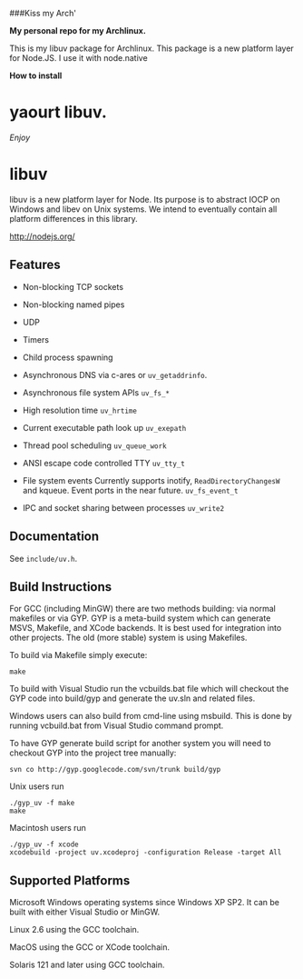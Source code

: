 ###Kiss my Arch'

**My personal repo for my Archlinux.**

This is my libuv package for Archlinux. 
This package is a new platform layer for Node.JS.
I use it with node.native

**How to install**

 # yaourt libuv.

_Enjoy_

# libuv

libuv is a new platform layer for Node. Its purpose is to abstract IOCP on
Windows and libev on Unix systems. We intend to eventually contain all
platform differences in this library.

http://nodejs.org/

## Features

 * Non-blocking TCP sockets

 * Non-blocking named pipes

 * UDP

 * Timers

 * Child process spawning

 * Asynchronous DNS via c-ares or `uv_getaddrinfo`.

 * Asynchronous file system APIs `uv_fs_*`

 * High resolution time `uv_hrtime`

 * Current executable path look up `uv_exepath`

 * Thread pool scheduling `uv_queue_work`

 * ANSI escape code controlled TTY `uv_tty_t`

 * File system events Currently supports inotify, `ReadDirectoryChangesW`
   and kqueue. Event ports in the near future.
   `uv_fs_event_t`

 * IPC and socket sharing between processes `uv_write2`


## Documentation

See `include/uv.h`.


## Build Instructions

For GCC (including MinGW) there are two methods building: via normal
makefiles or via GYP. GYP is a meta-build system which can generate MSVS,
Makefile, and XCode backends. It is best used for integration into other
projects.  The old (more stable) system is using Makefiles.

To build via Makefile simply execute:

    make

To build with Visual Studio run the vcbuilds.bat file which will
checkout the GYP code into build/gyp and generate the uv.sln and
related files.

Windows users can also build from cmd-line using msbuild.  This is
done by running vcbuild.bat from Visual Studio command prompt.

To have GYP generate build script for another system you will need to
checkout GYP into the project tree manually:

    svn co http://gyp.googlecode.com/svn/trunk build/gyp

Unix users run

    ./gyp_uv -f make
    make

Macintosh users run

    ./gyp_uv -f xcode
    xcodebuild -project uv.xcodeproj -configuration Release -target All


## Supported Platforms

Microsoft Windows operating systems since Windows XP SP2. It can be built
with either Visual Studio or MinGW.

Linux 2.6 using the GCC toolchain.

MacOS using the GCC or XCode toolchain.

Solaris 121 and later using GCC toolchain.
